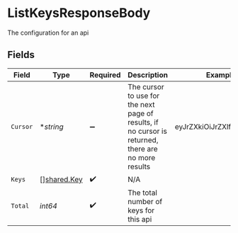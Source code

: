 # ListKeysResponseBody

The configuration for an api


## Fields

| Field                                                                                               | Type                                                                                                | Required                                                                                            | Description                                                                                         | Example                                                                                             |
| --------------------------------------------------------------------------------------------------- | --------------------------------------------------------------------------------------------------- | --------------------------------------------------------------------------------------------------- | --------------------------------------------------------------------------------------------------- | --------------------------------------------------------------------------------------------------- |
| `Cursor`                                                                                            | **string*                                                                                           | :heavy_minus_sign:                                                                                  | The cursor to use for the next page of results, if no cursor is returned, there are no more results | eyJrZXkiOiJrZXlfMTIzNCJ9                                                                            |
| `Keys`                                                                                              | [][shared.Key](../../../pkg/models/shared/key.md)                                                   | :heavy_check_mark:                                                                                  | N/A                                                                                                 |                                                                                                     |
| `Total`                                                                                             | *int64*                                                                                             | :heavy_check_mark:                                                                                  | The total number of keys for this api                                                               |                                                                                                     |